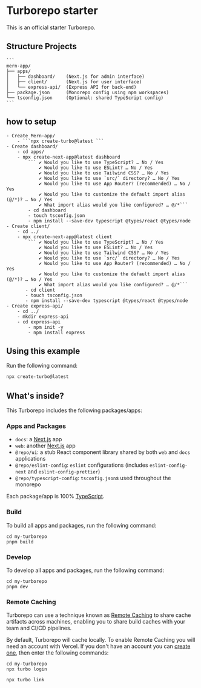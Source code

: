 # Turborepo starter

This is an official starter Turborepo.

## Structure Projects
    ```
    mern-app/
    ├── apps/
    │   ├── dashboard/    (Next.js for admin interface)
    │   ├── client/       (Next.js for user interface)
    │   └── express-api/  (Express API for back-end)
    ├── package.json      (Monorepo config using npm workspaces)
    └── tsconfig.json     (Optional: shared TypeScript config)
    ```
## how to setup
    - Create Mern-app/
        - ```npx create-turbo@latest ```
    - Create dashboard/
        - cd apps/
        - npx create-next-app@latest dashboard
            ``` ✔ Would you like to use TypeScript? … No / Yes
                ✔ Would you like to use ESLint? … No / Yes
                ✔ Would you like to use Tailwind CSS? … No / Yes
                ✔ Would you like to use `src/` directory? … No / Yes
                ✔ Would you like to use App Router? (recommended) … No / Yes
                ✔ Would you like to customize the default import alias (@/*)? … No / Yes
                ✔ What import alias would you like configured? … @/*```
            - cd dashboard
            - touch tsconfig.json
            - npm install --save-dev typescript @types/react @types/node
    - Create client/
        - cd ../
        - npx create-next-app@latest client
            ``` ✔ Would you like to use TypeScript? … No / Yes
                ✔ Would you like to use ESLint? … No / Yes
                ✔ Would you like to use Tailwind CSS? … No / Yes
                ✔ Would you like to use `src/` directory? … No / Yes
                ✔ Would you like to use App Router? (recommended) … No / Yes
                ✔ Would you like to customize the default import alias (@/*)? … No / Yes
                ✔ What import alias would you like configured? … @/*```
           - cd client
           - touch tsconfig.json
           - npm install --save-dev typescript @types/react @types/node
    - Create express-api/
        - cd ../
        - mkdir express-api
        - cd express-api
            - npm init -y
            - npm install express

## Using this example

Run the following command:

```sh
npx create-turbo@latest
```

## What's inside?

This Turborepo includes the following packages/apps:

### Apps and Packages

- `docs`: a [Next.js](https://nextjs.org/) app
- `web`: another [Next.js](https://nextjs.org/) app
- `@repo/ui`: a stub React component library shared by both `web` and `docs` applications
- `@repo/eslint-config`: `eslint` configurations (includes `eslint-config-next` and `eslint-config-prettier`)
- `@repo/typescript-config`: `tsconfig.json`s used throughout the monorepo

Each package/app is 100% [TypeScript](https://www.typescriptlang.org/).

### Build

To build all apps and packages, run the following command:

```
cd my-turborepo
pnpm build
```

### Develop

To develop all apps and packages, run the following command:

```
cd my-turborepo
pnpm dev
```

### Remote Caching

Turborepo can use a technique known as [Remote Caching](https://turbo.build/repo/docs/core-concepts/remote-caching) to share cache artifacts across machines, enabling you to share build caches with your team and CI/CD pipelines.

By default, Turborepo will cache locally. To enable Remote Caching you will need an account with Vercel. If you don't have an account you can [create one](https://vercel.com/signup), then enter the following commands:

```
cd my-turborepo
npx turbo login
```

```
npx turbo link
```
